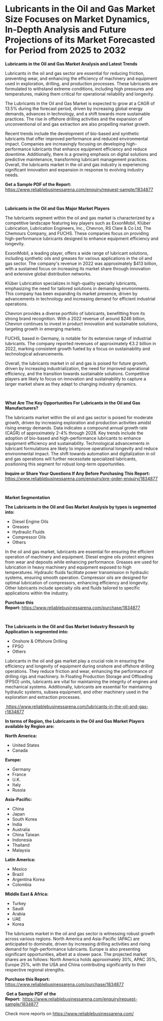<p><h1>Lubricants in the Oil and Gas Market Size Focuses on Market Dynamics, In-Depth Analysis and Future Projections of its Market Forecasted for Period from 2025 to 2032</h1></p><p><strong>Lubricants in the Oil and Gas Market Analysis and Latest Trends</strong></p>
<p><p>Lubricants in the oil and gas sector are essential for reducing friction, preventing wear, and enhancing the efficiency of machinery and equipment used in exploration, drilling, and production processes. These lubricants are formulated to withstand extreme conditions, including high pressures and temperatures, making them critical for operational reliability and longevity.</p><p>The Lubricants in the Oil and Gas Market is expected to grow at a CAGR of 13.5% during the forecast period, driven by increasing global energy demands, advances in technology, and a shift towards more sustainable practices. The rise in offshore drilling activities and the expansion of unconventional oil and gas extraction are also propelling market growth.</p><p>Recent trends include the development of bio-based and synthetic lubricants that offer improved performance and reduced environmental impact. Companies are increasingly focusing on developing high-performance lubricants that enhance equipment efficiency and reduce downtime. Additionally, there is a growing emphasis on digital solutions and predictive maintenance, transforming lubricant management practices. Overall, the lubricants market in the oil and gas industry is experiencing significant innovation and expansion in response to evolving industry needs.</p></p>
<p><strong>Get a Sample PDF of the Report:&nbsp;</strong> <a href="https://www.reliablebusinessarena.com/enquiry/request-sample/1834877?utm_campaign=2887&utm_medium=2&utm_source=Github&utm_content=ia&utm_term=26032025&utm_id=lubricants-in-the-oil-and-gas">https://www.reliablebusinessarena.com/enquiry/request-sample/1834877</a></p>
<p>&nbsp;</p>
<p><strong>Lubricants in the Oil and Gas Major Market Players</strong></p>
<p><p>The lubricants segment within the oil and gas market is characterized by a competitive landscape featuring key players such as ExxonMobil, Klüber Lubrication, Lubrication Engineers, Inc., Chevron, RS Clare & Co Ltd, The Chemours Company, and FUCHS. These companies focus on providing high-performance lubricants designed to enhance equipment efficiency and longevity.</p><p>ExxonMobil, a leading player, offers a wide range of lubricant solutions, including synthetic oils and greases for various applications in the oil and gas sector. The company's revenue in 2022 was approximately $413 billion, with a sustained focus on increasing its market share through innovation and extensive global distribution networks.</p><p>Klüber Lubrication specializes in high-quality specialty lubricants, emphasizing the need for tailored solutions in demanding environments. This company has been expanding its market presence, driven by advancements in technology and increasing demand for efficient industrial operations.</p><p>Chevron provides a diverse portfolio of lubricants, benefitting from its strong brand recognition. With a 2022 revenue of around $246 billion, Chevron continues to invest in product innovation and sustainable solutions, targeting growth in emerging markets.</p><p>FUCHS, based in Germany, is notable for its extensive range of industrial lubricants. The company reported revenues of approximately €3.2 billion in 2022, marking consistent growth fueled by a focus on sustainability and technological advancements.</p><p>Overall, the lubricants market in oil and gas is poised for future growth, driven by increasing industrialization, the need for improved operational efficiency, and the transition towards sustainable solutions. Competitive players are likely to focus on innovation and sustainability to capture a larger market share as they adapt to changing industry dynamics.</p></p>
<p>&nbsp;</p>
<p><strong>What Are The Key Opportunities For Lubricants in the Oil and Gas Manufacturers?</strong></p>
<p><p>The lubricants market within the oil and gas sector is poised for moderate growth, driven by increasing exploration and production activities amidst rising energy demands. Data indicates a compound annual growth rate (CAGR) of approximately 2-4% through 2028. Key trends include the adoption of bio-based and high-performance lubricants to enhance equipment efficiency and sustainability. Technological advancements in lubricant formulations are likely to improve operational longevity and reduce environmental impact. The shift towards automation and digitalization in oil and gas operations will further necessitate specialized lubricants, positioning this segment for robust long-term opportunities.</p></p>
<p><strong>Inquire or Share Your Questions If Any Before Purchasing This Report:</strong> <a href="https://www.reliablebusinessarena.com/enquiry/pre-order-enquiry/1834877?utm_campaign=2887&utm_medium=2&utm_source=Github&utm_content=ia&utm_term=26032025&utm_id=lubricants-in-the-oil-and-gas">https://www.reliablebusinessarena.com/enquiry/pre-order-enquiry/1834877</a></p>
<p>&nbsp;</p>
<p><strong>Market Segmentation</strong></p>
<p><strong>The Lubricants in the Oil and Gas Market Analysis by types is segmented into:</strong></p>
<p><ul><li>Diesel Engine Oils</li><li>Greases</li><li>Hydraulic Fluids</li><li>Compressor Oils</li><li>Others</li></ul></p>
<p><p>In the oil and gas market, lubricants are essential for ensuring the efficient operation of machinery and equipment. Diesel engine oils protect engines from wear and deposits while enhancing performance. Greases are used for lubrication in heavy machinery and equipment exposed to high temperatures. Hydraulic fluids facilitate power transmission in hydraulic systems, ensuring smooth operation. Compressor oils are designed for optimal lubrication of compressors, enhancing efficiency and longevity. Other lubricants include specialty oils and fluids tailored to specific applications within the industry.</p></p>
<p><strong>Purchase this Report:&nbsp;</strong><a href="https://www.reliablebusinessarena.com/purchase/1834877?utm_campaign=2887&utm_medium=2&utm_source=Github&utm_content=ia&utm_term=26032025&utm_id=lubricants-in-the-oil-and-gas">https://www.reliablebusinessarena.com/purchase/1834877</a></p>
<p>&nbsp;</p>
<p><strong>The Lubricants in the Oil and Gas Market Industry Research by Application is segmented into:</strong></p>
<p><ul><li>Onshore & Offshore Drilling</li><li>FPSO</li><li>Others</li></ul></p>
<p><p>Lubricants in the oil and gas market play a crucial role in ensuring the efficiency and longevity of equipment during onshore and offshore drilling operations. They reduce friction and wear, enhancing the performance of drilling rigs and machinery. In Floating Production Storage and Offloading (FPSO) units, lubricants are vital for maintaining the integrity of engines and mechanical systems. Additionally, lubricants are essential for maintaining hydraulic systems, subsea equipment, and other machinery used in the exploration and extraction processes.</p></p>
<p><a href="https://www.reliablebusinessarena.com/lubricants-in-the-oil-and-gas-r1834877?utm_campaign=2887&utm_medium=2&utm_source=Github&utm_content=ia&utm_term=26032025&utm_id=lubricants-in-the-oil-and-gas">&nbsp;https://www.reliablebusinessarena.com/lubricants-in-the-oil-and-gas-r1834877</a></p>
<p><strong>In terms of Region, the Lubricants in the Oil and Gas Market Players available by Region are:</strong></p>
<p>
    <p> <strong> North America: </strong>
        <ul>
            <li>United States</li>
            <li>Canada</li>
        </ul>
        </p> 
    <p> <strong> Europe: </strong>
        <ul>
            <li>Germany</li>
            <li>France</li>
            <li>U.K.</li>
            <li>Italy</li>
            <li>Russia</li>
        </ul>
        </p> 
    <p> <strong> Asia-Pacific: </strong>
        <ul>
            <li>China</li>
            <li>Japan</li>
            <li>South Korea</li>
            <li>India</li>
            <li>Australia</li>
            <li>China Taiwan</li>
            <li>Indonesia</li>
            <li>Thailand</li>
            <li>Malaysia</li>
        </ul>
        </p> 
    <p> <strong> Latin America: </strong>
        <ul>
            <li>Mexico</li>
            <li>Brazil</li>
            <li>Argentina Korea</li>
            <li>Colombia</li>
        </ul>
        </p> 
    <p> <strong> Middle East & Africa: </strong>
        <ul>
            <li>Turkey</li>
            <li>Saudi</li>
            <li>Arabia</li>
            <li>UAE</li>
            <li>Korea</li>
        </ul>
    </p>
    </p>
<p><p>The lubricants market in the oil and gas sector is witnessing robust growth across various regions. North America and Asia-Pacific (APAC) are anticipated to dominate, driven by increasing drilling activities and rising demand for high-performance lubricants. Europe is also presenting significant opportunities, albeit at a slower pace. The projected market shares are as follows: North America holds approximately 30%, APAC 35%, Europe 25%, with the USA and China contributing significantly to their respective regional strengths.</p></p>
<p><strong>Purchase this Report: </strong><a href="https://www.reliablebusinessarena.com/purchase/1834877?utm_campaign=2887&utm_medium=2&utm_source=Github&utm_content=ia&utm_term=26032025&utm_id=lubricants-in-the-oil-and-gas">https://www.reliablebusinessarena.com/purchase/1834877</a></p>
<p>&nbsp;<strong>Get a Sample PDF of the Report:&nbsp;&nbsp;</strong><a href="https://www.reliablebusinessarena.com/enquiry/request-sample/1834877?utm_campaign=2887&utm_medium=2&utm_source=Github&utm_content=ia&utm_term=26032025&utm_id=lubricants-in-the-oil-and-gas">https://www.reliablebusinessarena.com/enquiry/request-sample/1834877</a></p>
<p><strong></strong></p>
<p>Check more reports on <a href="https://www.reliablebusinessarena.com/?utm_campaign=2887&utm_medium=2&utm_source=Github&utm_content=ia&utm_term=26032025&utm_id=lubricants-in-the-oil-and-gas">https://www.reliablebusinessarena.com/</a></p>